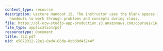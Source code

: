 ```yaml
---
content_type: resource
description: Lecture Handout 15. The instructor uses the blank spaces in these lecture
  handouts to work through problems and concepts during class.
file: https://ol-ocw-studio-app-production.s3.amazonaws.com/courses/16-30-estimation-and-control-of-aerospace-systems-spring-2004/e587231222e10ad486da8cb69d43244f_l22.pdf
file_type: application/pdf
resourcetype: Document
title: l22.pdf
uid: e5872312-22e1-0ad4-86da-8cb69d43244f
---
```

